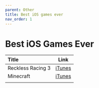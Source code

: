 ```yaml
---
parent: Other
title: Best iOS games ever
nav_order: 1
---
```



# Best iOS Games Ever

| Title                  | Link                                                                         |
|:-----------------------|:----------------------------------------------------------------------------:|
| Reckless Racing 3      | [iTunes](https://itunes.apple.com/us/app/reckless-racing-3/id882453590?mt=8) |
| Minecraft              | [iTunes](https://itunes.apple.com/us/app/minecraft/id479516143?mt=8)         |
|                        |                                                                              |
